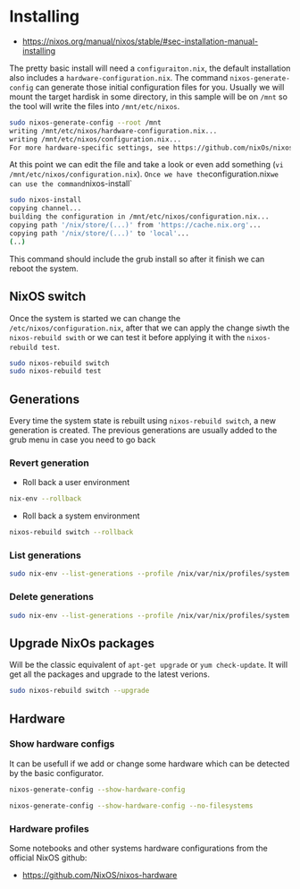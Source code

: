 
# Installing

* <https://nixos.org/manual/nixos/stable/#sec-installation-manual-installing>

The pretty basic install will need a `configuraiton.nix`, the default installation also includes a `hardware-configuration.nix`.
The command `nixos-generate-config` can generate those initial configuration 
files for you. Usually we will mount the target hardisk in some directory, in 
this sample will be on `/mnt` so the tool will write the files into `/mnt/etc/nixos`.

```bash
sudo nixos-generate-config --root /mnt
writing /mnt/etc/nixos/hardware-configuration.nix...
writing /mnt/etc/nixos/configuration.nix...
For more hardware-specific settings, see https://github.com/nixOs/nixos-hardware.
```

At this point we can edit the file and take a look or even add something (`vi /mnt/etc/nixos/configuration.nix`).
`
Once we have the `configuration.nix` we can use the command `nixos-install`

```bash
sudo nixos-install
copying channel...
building the configuration in /mnt/etc/nixos/configuration.nix...
copying path '/nix/store/(...)' from 'https://cache.nix.org'...
copying path '/nix/store/(...)' to 'local'...
(..)
```

This command should include the grub install so after it finish we can reboot the system.


## NixOS switch

Once the system is started we can change the `/etc/nixos/configuration.nix`, after 
that we can apply the change siwth the `nixos-rebuild swith` or we can test it 
before applying it with the `nixos-rebuild test`.

```bash
sudo nixos-rebuild switch
sudo nixos-rebuild test
```

## Generations

Every time the system state is rebuilt using `nixos-rebuild switch`, a new generation 
is created. The previous generations are usually added to the grub menu in case you
need to go back

### Revert generation

* Roll back a user environment
```bash
nix-env --rollback
```

* Roll back a system environment
```bash
nixos-rebuild switch --rollback
```

### List generations

```bash
sudo nix-env --list-generations --profile /nix/var/nix/profiles/system
```

### Delete generations

```bash
sudo nix-env --list-generations --profile /nix/var/nix/profiles/system
```

## Upgrade NixOs packages

Will be the classic equivalent of `apt-get upgrade` or `yum check-update`. It will 
get all the packages and upgrade to the latest verions.

```bash
sudo nixos-rebuild switch --upgrade
```

## Hardware

### Show hardware configs

It can be usefull if we add or change some hardware which can be detected by the basic configurator.

```bash
nixos-generate-config --show-hardware-config 
```

```bash
nixos-generate-config --show-hardware-config --no-filesystems
```

### Hardware profiles

Some notebooks and other systems hardware configurations from the official NixOS github:

* <https://github.com/NixOS/nixos-hardware>

